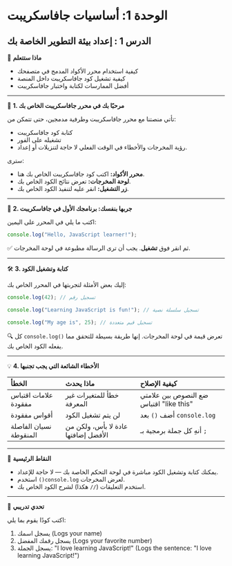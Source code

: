 # الوحدة 1: أساسيات جافاسكريبت

## الدرس 1 : إعداد بيئة التطوير الخاصة بك

🧠 **ماذا ستتعلم**
*	كيفية استخدام محرر الأكواد المدمج في متصفحك
*	كيفية تشغيل كود جافاسكريبت داخل المنصة
*	أفضل الممارسات لكتابة واختبار جافاسكريبت

---

🧭 **1. مرحبًا بك في محرر جافاسكريبت الخاص بك**

تأتي منصتنا مع محرر جافاسكريبت وطرفية مدمجين، حتى تتمكن من:
*	كتابة كود جافاسكريبت
*	تشغيله على الفور
*	رؤية المخرجات والأخطاء في الوقت الفعلي
لا حاجة لتنزيلات أو إعداد.

سترى:
*	**محرر الأكواد:** اكتب كود جافاسكريبت الخاص بك هنا.
*	**لوحة المخرجات:** تعرض نتائج الكود الخاص بك.
*	**زر التشغيل:** انقر عليه لتنفيذ الكود الخاص بك.

---

🧪 **2. جربها بنفسك: برنامجك الأول في جافاسكريبت**

اكتب ما يلي في المحرر على اليمين:

```javascript
console.log("Hello, JavaScript learner!");
```

✅ ثم انقر فوق **تشغيل**. يجب أن ترى الرسالة مطبوعة في لوحة المخرجات.

---

🛠️ **3. كتابة وتشغيل الكود**

إليك بعض الأمثلة لتجربتها في المحرر الخاص بك:

```javascript
console.log(42); // تسجيل رقم

console.log("Learning JavaScript is fun!"); // تسجيل سلسلة نصية

console.log("My age is", 25); // تسجيل قيم متعددة
```

🔍 كل `console.log()` تعرض قيمة في لوحة المخرجات. إنها طريقة بسيطة للتحقق مما يفعله الكود الخاص بك.

---

💡 **4. الأخطاء الشائعة التي يجب تجنبها**

| الخطأ                      | ماذا يحدث                        | كيفية الإصلاح                      |
| :------------------------- | :------------------------------- | :--------------------------------- |
| علامات اقتباس مفقودة       | خطأ للمتغيرات غير المعرفة        | ضع النصوص بين علامتي اقتباس "like this" |
| أقواس مفقودة               | لن يتم تشغيل الكود               | أضف `()` بعد `console.log`           |
| نسيان الفاصلة المنقوطة     | عادة لا بأس، ولكن من الأفضل إضافتها | أنهِ كل جملة برمجية بـ `;`          |

---

🧠 **النقاط الرئيسية**
*	يمكنك كتابة وتشغيل الكود مباشرة في لوحة التحكم الخاصة بك — لا حاجة للإعداد.
*	استخدم `()console.log` لعرض المخرجات.
*	استخدم التعليقات (`//` هكذا) لشرح الكود الخاص بك.

---

🧪 **تحدي تدريبي**

اكتب كودًا يقوم بما يلي:
1.	يسجل اسمك (Logs your name)
2.	يسجل رقمك المفضل (Logs your favorite number)
3.	يسجل الجملة: "I love learning JavaScript!" (Logs the sentence: "I love learning JavaScript!")